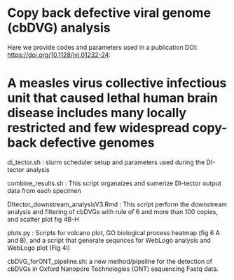 # Copy back defective viral genome (cbDVG) analysis 
Here we provide codes and parameters used in a publication DOI: https://doi.org/10.1128/jvi.01232-24: 

# A measles virus collective infectious unit that caused lethal human brain disease includes many locally restricted and few widespread copy-back defective genomes 

di_tector.sh : slurm scheduler setup and parameters used during the DI-tector analysis

combine_results.sh : This script organaizes and sumerize DI-tector output data from each specimen 

DItector_downstream_analysisV3.Rmd :  This script perform the downstream analysis and filtering of cbDVGs with rule of 6 and more than 100 copies, and scatter plot fig 4B-H

plots.py : Scripts for volcano plot, GO biological process heatmap (fig 6 A and B), and a script that generate sequnces for WebLogo analysis and WebLogo plot (Fig 4I)

cbDVG_forONT_pipeline.sh: a new method/pipeline for the detection of cbDVGs in Oxford Nanopore Technologies (ONT) sequencing Fastq data.





 
